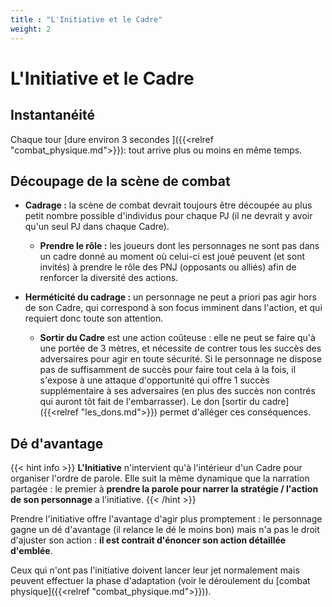 ```yaml
---
title : "L'Initiative et le Cadre"
weight: 2
---
```


# L'Initiative et le Cadre

## Instantanéité 

Chaque tour [dure environ 3 secondes ]({{<relref "combat_physique.md">}}): tout arrive plus ou moins en même temps. 

## Découpage de la scène de combat


- **Cadrage :** la scène de combat devrait toujours être découpée au plus petit nombre possible d'individus pour chaque PJ (il ne devrait y avoir qu'un seul PJ dans chaque Cadre).
  - **Prendre le rôle :** les joueurs dont les personnages ne sont pas dans un cadre donné au moment où celui-ci est joué peuvent (et sont invités) à prendre le rôle des PNJ (opposants ou alliés) afin de renforcer la diversité des actions.

- **Herméticité du cadrage :** un personnage ne peut a priori pas agir hors de son Cadre, qui correspond à son focus imminent dans l'action, et qui requiert donc toute son attention.
  - **Sortir du Cadre** est une action coûteuse : elle ne peut se faire qu'à une portée de 3 mètres, et nécessite de contrer tous les succès des adversaires pour agir en toute sécurité. Si le personnage ne dispose pas de suffisamment de succès pour faire tout cela à la fois, il s'expose à une attaque d'opportunité qui offre 1 succès supplémentaire à ses adversaires (en plus des succès non contrés qui auront tôt fait de l'embarrasser). Le don [sortir du cadre]({{<relref "les_dons.md">}}) permet d'alléger ces conséquences.

## Dé d'avantage

{{< hint info >}}
**L'Initiative** n'intervient qu'à l'intérieur d'un Cadre pour organiser l'ordre de parole.
Elle suit la même dynamique que la narration partagée : le premier à **prendre la parole pour narrer la stratégie / l'action de son personnage** a l'initiative.
{{< /hint >}}

Prendre l'initiative offre l'avantage d'agir plus promptement : le personnage gagne un dé d'avantage (il relance le dé le moins bon) mais n'a pas le droit d'ajuster son action : **il est contrait d'énoncer son action détaillée d'emblée**.

Ceux qui n'ont pas l'initiative doivent lancer leur jet normalement mais peuvent effectuer la phase d'adaptation (voir le déroulement du [combat physique]({{<relref "combat_physique.md">}})).